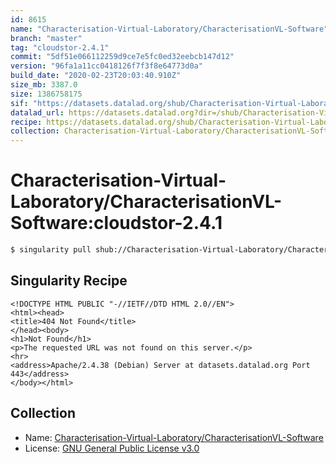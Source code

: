 ```yaml
---
id: 8615
name: "Characterisation-Virtual-Laboratory/CharacterisationVL-Software"
branch: "master"
tag: "cloudstor-2.4.1"
commit: "5df51e066112259d9ce7e5fc0ed32eebcb147d12"
version: "96fa1a11cc0418126f7f3f8e64773d0a"
build_date: "2020-02-23T20:03:40.910Z"
size_mb: 3387.0
size: 1386758175
sif: "https://datasets.datalad.org/shub/Characterisation-Virtual-Laboratory/CharacterisationVL-Software/cloudstor-2.4.1/2020-02-23-5df51e06-96fa1a11/96fa1a11cc0418126f7f3f8e64773d0a.sif"
datalad_url: https://datasets.datalad.org?dir=/shub/Characterisation-Virtual-Laboratory/CharacterisationVL-Software/cloudstor-2.4.1/2020-02-23-5df51e06-96fa1a11/
recipe: https://datasets.datalad.org/shub/Characterisation-Virtual-Laboratory/CharacterisationVL-Software/cloudstor-2.4.1/2020-02-23-5df51e06-96fa1a11/Singularity
collection: Characterisation-Virtual-Laboratory/CharacterisationVL-Software
---
```


# Characterisation-Virtual-Laboratory/CharacterisationVL-Software:cloudstor-2.4.1

```bash
$ singularity pull shub://Characterisation-Virtual-Laboratory/CharacterisationVL-Software:cloudstor-2.4.1
```

## Singularity Recipe

```singularity
<!DOCTYPE HTML PUBLIC "-//IETF//DTD HTML 2.0//EN">
<html><head>
<title>404 Not Found</title>
</head><body>
<h1>Not Found</h1>
<p>The requested URL was not found on this server.</p>
<hr>
<address>Apache/2.4.38 (Debian) Server at datasets.datalad.org Port 443</address>
</body></html>
```

## Collection

 - Name: [Characterisation-Virtual-Laboratory/CharacterisationVL-Software](https://github.com/Characterisation-Virtual-Laboratory/CharacterisationVL-Software)
 - License: [GNU General Public License v3.0](https://api.github.com/licenses/gpl-3.0)

